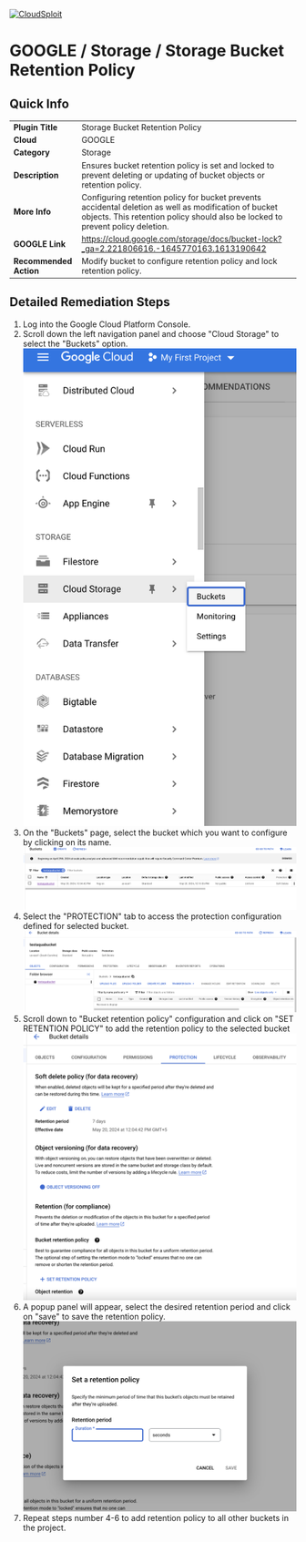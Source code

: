 [![CloudSploit](https://cloudsploit.com/img/logo-new-big-text-100.png "CloudSploit")](https://cloudsploit.com)

# GOOGLE / Storage / Storage Bucket Retention Policy

## Quick Info

| | |
|-|-|
| **Plugin Title** | Storage Bucket Retention Policy |
| **Cloud** | GOOGLE |
| **Category** | Storage |
| **Description** | Ensures bucket retention policy is set and locked to prevent deleting or updating of bucket objects or retention policy. |
| **More Info** | Configuring retention policy for bucket prevents accidental deletion as well as modification of bucket objects. This retention policy should also be locked to prevent policy deletion. |
| **GOOGLE Link** | https://cloud.google.com/storage/docs/bucket-lock?_ga=2.221806616.-1645770163.1613190642|
| **Recommended Action** | Modify bucket to configure retention policy and lock retention policy. |

## Detailed Remediation Steps
1. Log into the Google Cloud Platform Console.
2. Scroll down the left navigation panel and choose "Cloud Storage" to select the "Buckets" option. </br> <img src="/resources/google/storage/bucket-retention-policy/step2.png">
3. On the "Buckets" page, select the bucket which you want to configure by clicking on its name.</br> <img src="/resources/google/storage/bucket-retention-policy/step3.png"/>
4. Select the "PROTECTION" tab to access the protection configuration defined for selected bucket.</br> <img src="/resources/google/storage/bucket-retention-policy/step4.png"/>
5. Scroll down to "Bucket retention policy" configuration and click on "SET RETENTION POLICY" to add the retention policy to the selected bucket</br> <img src="/resources/google/storage/bucket-retention-policy/step5.png"/>
6. A popup panel will appear, select the desired retention period and click on "save" to save the retention policy.</br> <img src="/resources/google/storage/bucket-retention-policy/step6.png"/>
7. Repeat steps number 4-6 to add retention policy to all other buckets in the project.</br>
